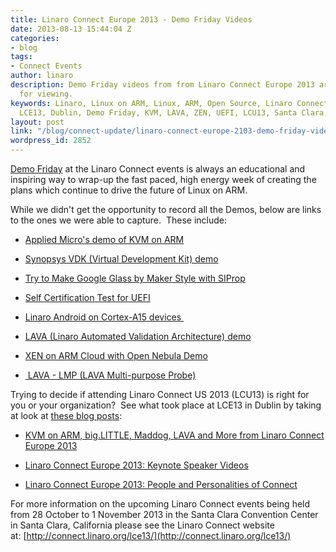```yaml
---
title: Linaro Connect Europe 2013 - Demo Friday Videos
date: 2013-08-13 15:44:04 Z
categories:
- blog
tags:
- Connect Events
author: linaro
description: Demo Friday videos from from Linaro Connect Europe 2013 are now available
  for viewing.
keywords: Linaro, Linux on ARM, Linux, ARM, Open Source, Linaro Connect Europe 2013,
  LCE13, Dublin, Demo Friday, KVM, LAVA, ZEN, UEFI, LCU13, Santa Clara, 64-bit, ARMv8
layout: post
link: "/blog/connect-update/linaro-connect-europe-2103-demo-friday-videos/"
wordpress_id: 2852
---
```


[Demo Friday](http://connect.linaro.org/lce13/#tab-1395317778085-5-9) at the Linaro Connect events is always an educational and inspiring way to wrap-up the fast paced, high energy week of creating the plans which continue to drive the future of Linux on ARM.

While we didn't get the opportunity to record all the Demos, below are links to the ones we were able to capture.  These include:




  * [Applied Micro's demo of KVM on ARM](http://www.youtube.com/watch?v=M1B0j-GZwAI)


  * [Synopsys VDK (Virtual Development Kit) demo](http://www.youtube.com/watch?v=0WK_fLxXIy4)


  * [Try to Make Google Glass by Maker Style with SIProp](http://www.youtube.com/watch?v=JoAoW362Mwo)


  * [Self Certification Test for UEFI](http://www.youtube.com/watch?v=WRQrDjPuLIg)


  * [Linaro Android on Cortex-A15 devices ](http://www.youtube.com/watch?v=-TTn1jLCwhg)


  * [LAVA (Linaro Automated Validation Architecture) demo](http://www.youtube.com/watch?v=j7pZeV0AKZU)


  * [XEN on ARM Cloud with Open Nebula Demo](http://www.youtube.com/watch?v=xZP9YKv3P_E)


  * [ LAVA - LMP (LAVA Multi-purpose Probe)](http://www.youtube.com/watch?v=3Jaf5ILvVmQ)


Trying to decide if attending Linaro Connect US 2013 (LCU13) is right for you or your organization?  See what took place at LCE13 in Dublin by taking at look at [these blog posts](http://connect.linaro.org):




  * [KVM on ARM, big.LITTLE, Maddog, LAVA and More from Linaro Connect Europe 2013](/blog/kvm-on-arm-big-little-maddog-lava-and-more-from-linaro-connect-europe-2013/)


  * [Linaro Connect Europe 2013: Keynote Speaker Videos](/blog/linaro-connect-europe-2013-keynote-speaker-videos/)


  * [Linaro Connect Europe 2013: People and Personalities of Connect](/blog/linaro-connect-europe-2013-people-and-personalities-of-connect/)


For more information on the upcoming Linaro Connect events being held from 28 October to 1 November 2013 in the Santa Clara Convention Center in Santa Clara, California please see the Linaro Connect website at: [http://connect.linaro.org/lce13/](http://connect.linaro.org/lce13/)